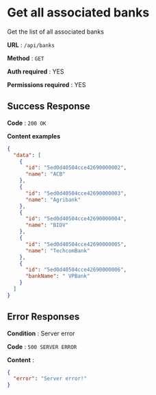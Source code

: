# Get all associated banks

Get the list of all associated banks

**URL** : `/api/banks`

**Method** : `GET`

**Auth required** : YES

**Permissions required** : YES

## Success Response

**Code** : `200 OK`

**Content examples**

```json
{
  "data": [
    {
      "id": "5ed0d40504cce42690000002",
      "name": "ACB"
    },
    {
      "id": "5ed0d40504cce42690000003",
      "name": "Agribank"
    },
    {
      "id": "5ed0d40504cce42690000004",
      "name": "BIDV"
    },
    {
      "id": "5ed0d40504cce42690000005",
      "name": "TechcomBank"
    },
    {
      "id": "5ed0d40504cce42690000006",
      "bankName": " VPBank"
    }
  ]
}
```

## Error Responses

**Condition** : Server error

**Code** : `500 SERVER ERROR`

**Content** : 
```json
{
  "error": "Server error!"
}
```
